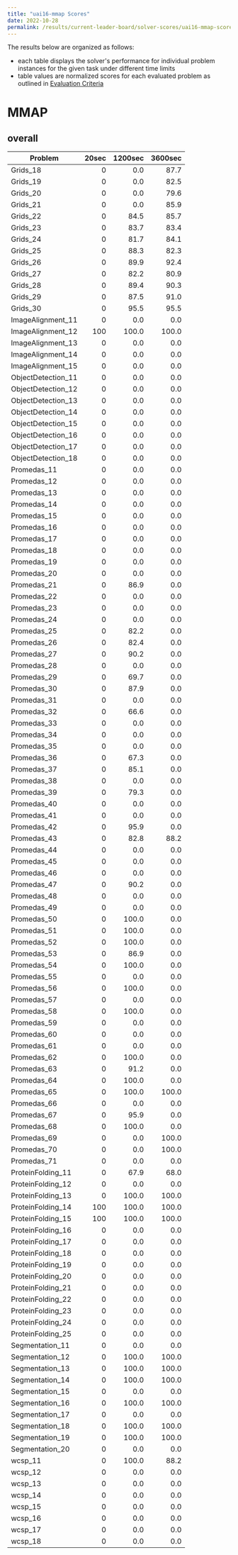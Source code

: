 ```yaml
---
title: "uai16-mmap Scores"
date: 2022-10-28
permalink: /results/current-leader-board/solver-scores/uai16-mmap-scores
---
```




The results below are organized as follows:
- each table displays the solver's performance for individual problem instances for the given task under different time limits
- table values are normalized scores for each evaluated problem as outlined in [Evaluation Criteria](https://uaicompetition.github.io/uci-2022/results/evaluation-criteria/)


# MMAP

## overall

|      Problem       | 20sec | 1200sec | 3600sec |
| ------------------ | ----: | ------: | ------: |
| Grids_18           |     0 |     0.0 |    87.7 |
| Grids_19           |     0 |     0.0 |    82.5 |
| Grids_20           |     0 |     0.0 |    79.6 |
| Grids_21           |     0 |     0.0 |    85.9 |
| Grids_22           |     0 |    84.5 |    85.7 |
| Grids_23           |     0 |    83.7 |    83.4 |
| Grids_24           |     0 |    81.7 |    84.1 |
| Grids_25           |     0 |    88.3 |    82.3 |
| Grids_26           |     0 |    89.9 |    92.4 |
| Grids_27           |     0 |    82.2 |    80.9 |
| Grids_28           |     0 |    89.4 |    90.3 |
| Grids_29           |     0 |    87.5 |    91.0 |
| Grids_30           |     0 |    95.5 |    95.5 |
| ImageAlignment_11  |     0 |     0.0 |     0.0 |
| ImageAlignment_12  |   100 |   100.0 |   100.0 |
| ImageAlignment_13  |     0 |     0.0 |     0.0 |
| ImageAlignment_14  |     0 |     0.0 |     0.0 |
| ImageAlignment_15  |     0 |     0.0 |     0.0 |
| ObjectDetection_11 |     0 |     0.0 |     0.0 |
| ObjectDetection_12 |     0 |     0.0 |     0.0 |
| ObjectDetection_13 |     0 |     0.0 |     0.0 |
| ObjectDetection_14 |     0 |     0.0 |     0.0 |
| ObjectDetection_15 |     0 |     0.0 |     0.0 |
| ObjectDetection_16 |     0 |     0.0 |     0.0 |
| ObjectDetection_17 |     0 |     0.0 |     0.0 |
| ObjectDetection_18 |     0 |     0.0 |     0.0 |
| Promedas_11        |     0 |     0.0 |     0.0 |
| Promedas_12        |     0 |     0.0 |     0.0 |
| Promedas_13        |     0 |     0.0 |     0.0 |
| Promedas_14        |     0 |     0.0 |     0.0 |
| Promedas_15        |     0 |     0.0 |     0.0 |
| Promedas_16        |     0 |     0.0 |     0.0 |
| Promedas_17        |     0 |     0.0 |     0.0 |
| Promedas_18        |     0 |     0.0 |     0.0 |
| Promedas_19        |     0 |     0.0 |     0.0 |
| Promedas_20        |     0 |     0.0 |     0.0 |
| Promedas_21        |     0 |    86.9 |     0.0 |
| Promedas_22        |     0 |     0.0 |     0.0 |
| Promedas_23        |     0 |     0.0 |     0.0 |
| Promedas_24        |     0 |     0.0 |     0.0 |
| Promedas_25        |     0 |    82.2 |     0.0 |
| Promedas_26        |     0 |    82.4 |     0.0 |
| Promedas_27        |     0 |    90.2 |     0.0 |
| Promedas_28        |     0 |     0.0 |     0.0 |
| Promedas_29        |     0 |    69.7 |     0.0 |
| Promedas_30        |     0 |    87.9 |     0.0 |
| Promedas_31        |     0 |     0.0 |     0.0 |
| Promedas_32        |     0 |    66.6 |     0.0 |
| Promedas_33        |     0 |     0.0 |     0.0 |
| Promedas_34        |     0 |     0.0 |     0.0 |
| Promedas_35        |     0 |     0.0 |     0.0 |
| Promedas_36        |     0 |    67.3 |     0.0 |
| Promedas_37        |     0 |    85.1 |     0.0 |
| Promedas_38        |     0 |     0.0 |     0.0 |
| Promedas_39        |     0 |    79.3 |     0.0 |
| Promedas_40        |     0 |     0.0 |     0.0 |
| Promedas_41        |     0 |     0.0 |     0.0 |
| Promedas_42        |     0 |    95.9 |     0.0 |
| Promedas_43        |     0 |    82.8 |    88.2 |
| Promedas_44        |     0 |     0.0 |     0.0 |
| Promedas_45        |     0 |     0.0 |     0.0 |
| Promedas_46        |     0 |     0.0 |     0.0 |
| Promedas_47        |     0 |    90.2 |     0.0 |
| Promedas_48        |     0 |     0.0 |     0.0 |
| Promedas_49        |     0 |     0.0 |     0.0 |
| Promedas_50        |     0 |   100.0 |     0.0 |
| Promedas_51        |     0 |   100.0 |     0.0 |
| Promedas_52        |     0 |   100.0 |     0.0 |
| Promedas_53        |     0 |    86.9 |     0.0 |
| Promedas_54        |     0 |   100.0 |     0.0 |
| Promedas_55        |     0 |     0.0 |     0.0 |
| Promedas_56        |     0 |   100.0 |     0.0 |
| Promedas_57        |     0 |     0.0 |     0.0 |
| Promedas_58        |     0 |   100.0 |     0.0 |
| Promedas_59        |     0 |     0.0 |     0.0 |
| Promedas_60        |     0 |     0.0 |     0.0 |
| Promedas_61        |     0 |     0.0 |     0.0 |
| Promedas_62        |     0 |   100.0 |     0.0 |
| Promedas_63        |     0 |    91.2 |     0.0 |
| Promedas_64        |     0 |   100.0 |     0.0 |
| Promedas_65        |     0 |   100.0 |   100.0 |
| Promedas_66        |     0 |     0.0 |     0.0 |
| Promedas_67        |     0 |    95.9 |     0.0 |
| Promedas_68        |     0 |   100.0 |     0.0 |
| Promedas_69        |     0 |     0.0 |   100.0 |
| Promedas_70        |     0 |     0.0 |   100.0 |
| Promedas_71        |     0 |     0.0 |     0.0 |
| ProteinFolding_11  |     0 |    67.9 |    68.0 |
| ProteinFolding_12  |     0 |     0.0 |     0.0 |
| ProteinFolding_13  |     0 |   100.0 |   100.0 |
| ProteinFolding_14  |   100 |   100.0 |   100.0 |
| ProteinFolding_15  |   100 |   100.0 |   100.0 |
| ProteinFolding_16  |     0 |     0.0 |     0.0 |
| ProteinFolding_17  |     0 |     0.0 |     0.0 |
| ProteinFolding_18  |     0 |     0.0 |     0.0 |
| ProteinFolding_19  |     0 |     0.0 |     0.0 |
| ProteinFolding_20  |     0 |     0.0 |     0.0 |
| ProteinFolding_21  |     0 |     0.0 |     0.0 |
| ProteinFolding_22  |     0 |     0.0 |     0.0 |
| ProteinFolding_23  |     0 |     0.0 |     0.0 |
| ProteinFolding_24  |     0 |     0.0 |     0.0 |
| ProteinFolding_25  |     0 |     0.0 |     0.0 |
| Segmentation_11    |     0 |     0.0 |     0.0 |
| Segmentation_12    |     0 |   100.0 |   100.0 |
| Segmentation_13    |     0 |   100.0 |   100.0 |
| Segmentation_14    |     0 |   100.0 |   100.0 |
| Segmentation_15    |     0 |     0.0 |     0.0 |
| Segmentation_16    |     0 |   100.0 |   100.0 |
| Segmentation_17    |     0 |     0.0 |     0.0 |
| Segmentation_18    |     0 |   100.0 |   100.0 |
| Segmentation_19    |     0 |   100.0 |   100.0 |
| Segmentation_20    |     0 |     0.0 |     0.0 |
| wcsp_11            |     0 |   100.0 |    88.2 |
| wcsp_12            |     0 |     0.0 |     0.0 |
| wcsp_13            |     0 |     0.0 |     0.0 |
| wcsp_14            |     0 |     0.0 |     0.0 |
| wcsp_15            |     0 |     0.0 |     0.0 |
| wcsp_16            |     0 |     0.0 |     0.0 |
| wcsp_17            |     0 |     0.0 |     0.0 |
| wcsp_18            |     0 |     0.0 |     0.0 |

